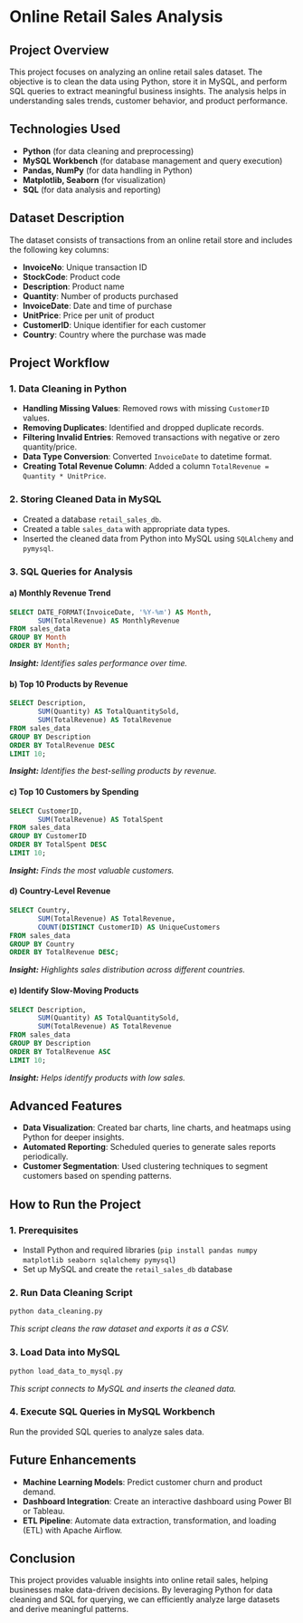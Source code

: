 # Online Retail Sales Analysis

## Project Overview
This project focuses on analyzing an online retail sales dataset. The objective is to clean the data using Python, store it in MySQL, and perform SQL queries to extract meaningful business insights. The analysis helps in understanding sales trends, customer behavior, and product performance.

## Technologies Used
- **Python** (for data cleaning and preprocessing)
- **MySQL Workbench** (for database management and query execution)
- **Pandas, NumPy** (for data handling in Python)
- **Matplotlib, Seaborn** (for visualization)
- **SQL** (for data analysis and reporting)

## Dataset Description
The dataset consists of transactions from an online retail store and includes the following key columns:
- **InvoiceNo**: Unique transaction ID
- **StockCode**: Product code
- **Description**: Product name
- **Quantity**: Number of products purchased
- **InvoiceDate**: Date and time of purchase
- **UnitPrice**: Price per unit of product
- **CustomerID**: Unique identifier for each customer
- **Country**: Country where the purchase was made

## Project Workflow
### 1. Data Cleaning in Python
- **Handling Missing Values**: Removed rows with missing `CustomerID` values.
- **Removing Duplicates**: Identified and dropped duplicate records.
- **Filtering Invalid Entries**: Removed transactions with negative or zero quantity/price.
- **Data Type Conversion**: Converted `InvoiceDate` to datetime format.
- **Creating Total Revenue Column**: Added a column `TotalRevenue = Quantity * UnitPrice`.

### 2. Storing Cleaned Data in MySQL
- Created a database `retail_sales_db`.
- Created a table `sales_data` with appropriate data types.
- Inserted the cleaned data from Python into MySQL using `SQLAlchemy` and `pymysql`.

### 3. SQL Queries for Analysis
#### a) Monthly Revenue Trend
```sql
SELECT DATE_FORMAT(InvoiceDate, '%Y-%m') AS Month,
       SUM(TotalRevenue) AS MonthlyRevenue
FROM sales_data
GROUP BY Month
ORDER BY Month;
```
_**Insight:** Identifies sales performance over time._

#### b) Top 10 Products by Revenue
```sql
SELECT Description,
       SUM(Quantity) AS TotalQuantitySold,
       SUM(TotalRevenue) AS TotalRevenue
FROM sales_data
GROUP BY Description
ORDER BY TotalRevenue DESC
LIMIT 10;
```
_**Insight:** Identifies the best-selling products by revenue._

#### c) Top 10 Customers by Spending
```sql
SELECT CustomerID,
       SUM(TotalRevenue) AS TotalSpent
FROM sales_data
GROUP BY CustomerID
ORDER BY TotalSpent DESC
LIMIT 10;
```
_**Insight:** Finds the most valuable customers._

#### d) Country-Level Revenue
```sql
SELECT Country,
       SUM(TotalRevenue) AS TotalRevenue,
       COUNT(DISTINCT CustomerID) AS UniqueCustomers
FROM sales_data
GROUP BY Country
ORDER BY TotalRevenue DESC;
```
_**Insight:** Highlights sales distribution across different countries._

#### e) Identify Slow-Moving Products
```sql
SELECT Description,
       SUM(Quantity) AS TotalQuantitySold,
       SUM(TotalRevenue) AS TotalRevenue
FROM sales_data
GROUP BY Description
ORDER BY TotalRevenue ASC
LIMIT 10;
```
_**Insight:** Helps identify products with low sales._

## Advanced Features
- **Data Visualization**: Created bar charts, line charts, and heatmaps using Python for deeper insights.
- **Automated Reporting**: Scheduled queries to generate sales reports periodically.
- **Customer Segmentation**: Used clustering techniques to segment customers based on spending patterns.

## How to Run the Project
### 1. Prerequisites
- Install Python and required libraries (`pip install pandas numpy matplotlib seaborn sqlalchemy pymysql`)
- Set up MySQL and create the `retail_sales_db` database

### 2. Run Data Cleaning Script
```bash
python data_cleaning.py
```
_This script cleans the raw dataset and exports it as a CSV._

### 3. Load Data into MySQL
```bash
python load_data_to_mysql.py
```
_This script connects to MySQL and inserts the cleaned data._

### 4. Execute SQL Queries in MySQL Workbench
Run the provided SQL queries to analyze sales data.

## Future Enhancements
- **Machine Learning Models**: Predict customer churn and product demand.
- **Dashboard Integration**: Create an interactive dashboard using Power BI or Tableau.
- **ETL Pipeline**: Automate data extraction, transformation, and loading (ETL) with Apache Airflow.

## Conclusion
This project provides valuable insights into online retail sales, helping businesses make data-driven decisions. By leveraging Python for data cleaning and SQL for querying, we can efficiently analyze large datasets and derive meaningful patterns.


